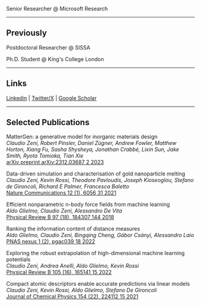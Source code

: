 Senior Researcher @ Microsoft Research

_____________________________________________________

## Previously

Postdoctoral Researcher @ SISSA

Ph.D. Student @ King's College London

_____________________________________________________
 
## Links

[Linkedin](https://www.linkedin.com/in/claudio-zeni/) | [Twitter/X](https://twitter.com/zany_cloud) | [Google Scholar](https://scholar.google.com/citations?user=QujxEwQAAAAJ&hl=en&oi=ao)

_____________________________________________________
 
## Selected Publications

MatterGen: a generative model for inorganic materials design\
*Claudio Zeni, Robert Pinsler, Daniel Zügner, Andrew Fowler, Matthew Horton, Xiang Fu, Sasha Shysheya, Jonathan Crabbé, Lixin Sun, Jake Smith, Ryota Tomioka, Tian Xie*\
[arXiv preprint arXiv:2312.03687	2	2023](https://arxiv.org/abs/2312.03687)

Data-driven simulation and characterisation of gold nanoparticle melting\
*Claudio Zeni, Kevin Rossi, Theodore Pavloudis, Joseph Kioseoglou, Stefano de Gironcoli, Richard E Palmer, Francesca Baletto*\
[Nature Communications 12 (1), 6056	31	2021](https://www.nature.com/articles/s41467-021-26199-7)

Efficient nonparametric n-body force fields from machine learning\
*Aldo Glielmo, Claudio Zeni, Alessandro De Vita*\
[Physical Review B 97 (18), 184307	144	2018](https://journals.aps.org/prb/abstract/10.1103/PhysRevB.97.184307)

Ranking the information content of distance measures\
*Aldo Glielmo, Claudio Zeni, Bingqing Cheng, Gábor Csányi, Alessandro Laio*\
[PNAS nexus 1 (2), pgac039	18	2022](https://academic.oup.com/pnasnexus/article/1/2/pgac039/6568571)

Exploring the robust extrapolation of high-dimensional machine learning potentials\
*Claudio Zeni, Andrea Anelli, Aldo Glielmo, Kevin Rossi*\
[Physical Review B 105 (16), 165141	15	2022](https://journals.aps.org/prb/abstract/10.1103/PhysRevB.105.165141)

Compact atomic descriptors enable accurate predictions via linear models\
*Claudio Zeni, Kevin Rossi, Aldo Glielmo, Stefano De Gironcoli*\
[Journal of Chemical Physics 154 (22), 224112	15	2021](https://pubs.aip.org/aip/jcp/article/154/22/224112/313389)



